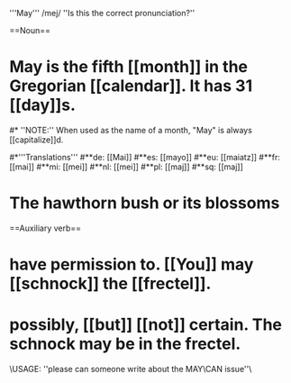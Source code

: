 '''May''' /mej/ ''Is this the correct pronunciation?''

==Noun==

# May is the fifth [[month]] in the Gregorian [[calendar]]. It has 31 [[day]]s.
#* ''NOTE:'' When used as the name of a month, "May" is always [[capitalize]]d.

#*'''Translations'''
#**de: [[Mai]]
#**es: [[mayo]]
#**eu: [[maiatz]]
#**fr: [[mai]]
#**mi: [[mei]]
#**nl: [[mei]]
#**pl: [[maj]]
#**sq: [[maj]]

# The hawthorn bush or its blossoms 

==Auxiliary verb==

# have permission to. [[You]] may [[schnock]] the [[frectel]].
# possibly, [[but]] [[not]] certain. The schnock may be in the frectel.

\\USAGE: ''please can someone write about the MAY\CAN issue''\\